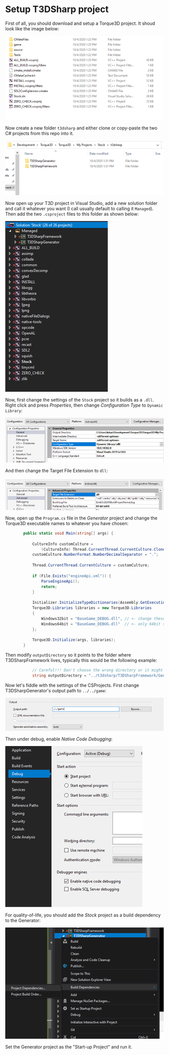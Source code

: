 # Setup T3DSharp project

First of all, you should download and setup a Torque3D project. It shoud look like the image below:

![stock setup](images/stock-setup.png)

Now create a new folder `t3dsharp` and either clone or copy-paste the two C# projects from this repo into it.

![t3dsharp folder](images/t3dsharp-folder.png)

Now open up your T3D project in Visual Studio, add a new solution folder and call it whatever you want (I call usually default to calling it `Managed`). Then add the two `.csproject` files to this folder as shown below:

![managed folder](images/managed-folder.png) 

Now, first change the settings of the `Stock` project so it builds as a `.dll`. Right click and press _Properties_, then change _Configuration Type_ to `Dynamic Library`:

![configuration type settting](images/configuration-type-setting.png)

And then change the Target File Extension to `dll`:

![target file extension setting](images/target-file-extension-setting.png)

Now, open up the `Program.cs` file in the _Generator_ project and change the Torque3D executable names to whatever you have chosen:

```c#
        public static void Main(string[] args) {
            
            CultureInfo customCulture =
                (CultureInfo) Thread.CurrentThread.CurrentCulture.Clone();
            customCulture.NumberFormat.NumberDecimalSeparator = ".";

            Thread.CurrentThread.CurrentCulture = customCulture;

            if (File.Exists("engineApi.xml")) {
                ParseEngineApi();
                return;
            }
            
            Initializer.InitializeTypeDictionaries(Assembly.GetExecutingAssembly().GetTypes());
            Torque3D.Libraries libraries = new Torque3D.Libraries
            {
                Windows32bit = "BaseGame_DEBUG.dll", // <- change these
                Windows64bit = "BaseGame_DEBUG.dll"  // <- only 64bit should be necessary really
            };

            Torque3D.Initialize(args, libraries);
        }
```

Then modify `outputDirectory` so it points to the folder where T3DSharpFramework lives, typically this would be the following example:

```            c#
            // Careful!!! Don't choose the wrong directory or it might get deleted..
            string outputDirectory = "../t3dsharp/T3DSharpFramework/Generated";
```

Now let's fiddle with the settings of the CSProjects. First change T3DSharpGenerator's output path to `../../game`:

![output path](images/output-path.png)

Then under debug, enable _Native Code Debugging_:

![native code debugging](images/native-code-debugging.png)

For quality-of-life, you should add the _Stock_ project as a build dependency to the Generator:

![build dependencies](images/build-dependencies.png)

Set the Generator project as the "Start-up Project" and run it.